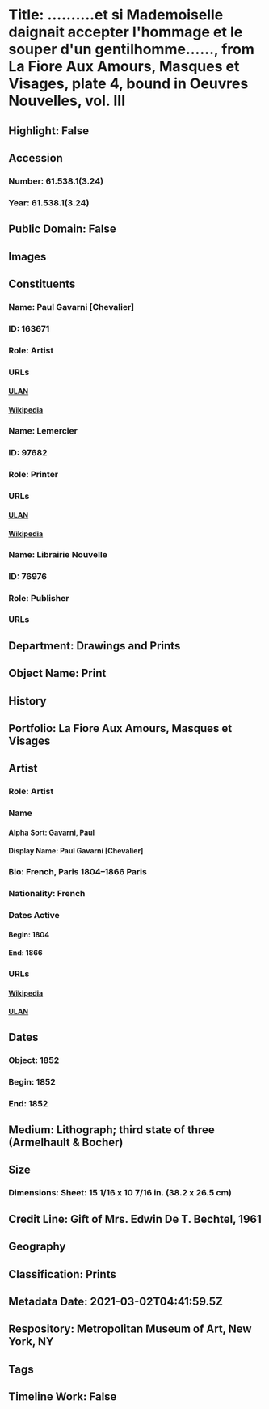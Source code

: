 # Title: ..........et si Mademoiselle daignait accepter l'hommage et le souper d'un gentilhomme......, from La Fiore Aux Amours, Masques et Visages, plate 4, bound in Oeuvres Nouvelles, vol. III
## Highlight: False
## Accession
### Number: 61.538.1(3.24)
### Year: 61.538.1(3.24)
## Public Domain: False
## Images
## Constituents
### Name: Paul Gavarni [Chevalier]
### ID: 163671
### Role: Artist
### URLs
#### [ULAN](http://vocab.getty.edu/page/ulan/500006992)
#### [Wikipedia](https://www.wikidata.org/wiki/Q1074290)
### Name: Lemercier
### ID: 97682
### Role: Printer
### URLs
#### [ULAN](http://vocab.getty.edu/page/ulan/500050139)
#### [Wikipedia](https://www.wikidata.org/wiki/Q105090050)
### Name: Librairie Nouvelle
### ID: 76976
### Role: Publisher
### URLs
## Department: Drawings and Prints
## Object Name: Print
## History
## Portfolio: La Fiore Aux Amours, Masques et Visages
## Artist
### Role: Artist
### Name
#### Alpha Sort: Gavarni, Paul
#### Display Name: Paul Gavarni [Chevalier]
### Bio: French, Paris 1804–1866 Paris
### Nationality: French
### Dates Active
#### Begin: 1804
#### End: 1866
### URLs
#### [Wikipedia](https://www.wikidata.org/wiki/Q1074290)
#### [ULAN](http://vocab.getty.edu/page/ulan/500006992)
## Dates
### Object: 1852
### Begin: 1852
### End: 1852
## Medium: Lithograph; third state of three (Armelhault & Bocher)
## Size
### Dimensions: Sheet: 15 1/16 x 10 7/16 in. (38.2 x 26.5 cm)
## Credit Line: Gift of Mrs. Edwin De T. Bechtel, 1961
## Geography
## Classification: Prints
## Metadata Date: 2021-03-02T04:41:59.5Z
## Respository: Metropolitan Museum of Art, New York, NY
## Tags
## Timeline Work: False